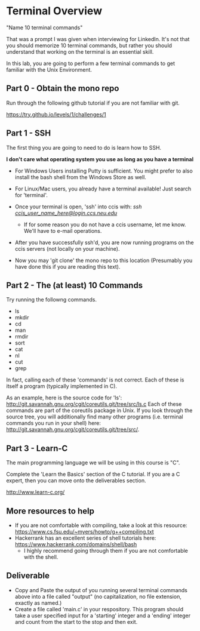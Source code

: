 # Terminal Overview

"Name 10 terminal commands"

That was a prompt I was given when interviewing for LinkedIn. It's not that you should memorize 10 terminal commands, but rather you should understand that working on the terminal is an essential skill.

In this lab, you are going to perform a few terminal commands to get familiar with the Unix Environment.

## Part 0 - Obtain the mono repo

Run through the following github tutorial if you are not familiar with git.

https://try.github.io/levels/1/challenges/1

## Part 1 - SSH

The first thing you are going to need to do is learn how to SSH.

**I don't care what operating system you use as long as you have a terminal**

* For Windows Users installing Putty is sufficient. You might prefer to also install the bash shell from the Windows Store as well.
* For Linux/Mac users, you already have a terminal available! Just search for 'terminal'.

* Once your terminal is open, 'ssh' into ccis with: *ssh ccis_user_name_here@login.ccs.neu.edu*
  * If for some reason you do not have a ccis username, let me know. We'll have to e-mail operations.
* After you have successfully ssh'd, you are now running programs on the ccis servers (not locally on your machine).
* Now you may 'git clone' the mono repo to this location (Presumably you have done this if you are reading this text).

## Part 2 - The (at least) 10 Commands

Try running the followng commands.

- ls
- mkdir
- cd
- man
- rmdir
- sort
- cat
- nl
- cut
- grep

In fact, calling each of these 'commands' is not correct. Each of these is itself a program (typically implemented in C).

As an example, here is the source code for 'ls': http://git.savannah.gnu.org/cgit/coreutils.git/tree/src/ls.c
Each of these commands are part of the coreutils package in Unix. If you look through the source tree, you will additionally find many other programs (i.e. terminal commands you run in your shell) here: http://git.savannah.gnu.org/cgit/coreutils.git/tree/src/.

## Part 3 - Learn-C

The main programming language we will be using in this course is "C".

Complete the 'Learn the Basics' section of the C tutorial. If you are a C expert, then you can move onto the deliverables section.

http://www.learn-c.org/

## More resources to help

- If you are not comfortable with compiling, take a look at this resource: https://www.cs.fsu.edu/~myers/howto/g++compiling.txt
- Hackerrank has an excellent series of shell tutorials here: https://www.hackerrank.com/domains/shell/bash
  - I highly recommend going through them if you are not comfortable with the shell.

## Deliverable

* Copy and Paste the output of you running several terminal commands above into a file called "output" (no capitalization, no file extension, exactly as named.)
* Create a file called 'main.c' in your respository. This program should take a user specified input for a 'starting' integer and a 'ending' integer and count from the start to the stop and then exit.


